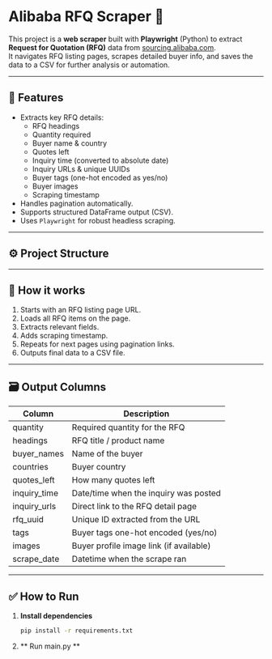 # Alibaba RFQ Scraper 🚀

This project is a **web scraper** built with **Playwright** (Python) to extract **Request for Quotation (RFQ)** data from [sourcing.alibaba.com](https://sourcing.alibaba.com/).  
It navigates RFQ listing pages, scrapes detailed buyer info, and saves the data to a CSV for further analysis or automation.

---

## 📌 **Features**

- Extracts key RFQ details:
  - RFQ headings
  - Quantity required
  - Buyer name & country
  - Quotes left
  - Inquiry time (converted to absolute date)
  - Inquiry URLs & unique UUIDs
  - Buyer tags (one-hot encoded as yes/no)
  - Buyer images
  - Scraping timestamp
- Handles pagination automatically.
- Supports structured DataFrame output (CSV).
- Uses `Playwright` for robust headless scraping.

---

## ⚙️ **Project Structure**

---

## 🚀 **How it works**

1. Starts with an RFQ listing page URL.
2. Loads all RFQ items on the page.
3. Extracts relevant fields.
4. Adds scraping timestamp.
5. Repeats for next pages using pagination links.
6. Outputs final data to a CSV file.

---

## 🗃️ **Output Columns**

| Column          | Description                          |
|-----------------|--------------------------------------|
| quantity        | Required quantity for the RFQ        |
| headings        | RFQ title / product name             |
| buyer_names     | Name of the buyer                    |
| countries       | Buyer country                        |
| quotes_left     | How many quotes left                 |
| inquiry_time    | Date/time when the inquiry was posted|
| inquiry_urls    | Direct link to the RFQ detail page   |
| rfq_uuid        | Unique ID extracted from the URL     |
| tags            | Buyer tags one-hot encoded (yes/no)  |
| images          | Buyer profile image link (if available) |
| scrape_date     | Datetime when the scrape ran         |

---

## ✅ **How to Run**

1. **Install dependencies**
   ```bash
   pip install -r requirements.txt
2. ** Run main.py **
